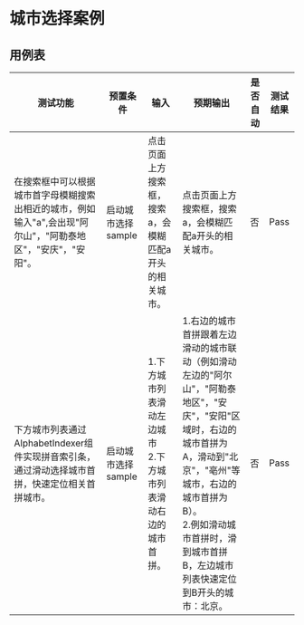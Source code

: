 # 城市选择案例

## 用例表

| 测试功能                                                         | 预置条件                              | 输入                                     | 预期输出                                                                                                                                        | 是否自动 |测试结果|
|--------------------------------------------------------------|-----------------------------------|----------------------------------------|---------------------------------------------------------------------------------------------------------------------------------------------|------|--------------------------------|
| 在搜索框中可以根据城市首字母模糊搜索出相近的城市，例如输入"a",会出现"阿尔山"，"阿勒泰地区"，"安庆"，"安阳"。 | 	启动城市选择sample                             | 	点击页面上方搜索框，搜索a，会模糊匹配a开头的相关城市。 	        | 点击页面上方搜索框，搜索a，会模糊匹配a开头的相关城市。                                                                                                                | 否    |Pass|
| 下方城市列表通过AlphabetIndexer组件实现拼音索引条，通过滑动选择城市首拼，快速定位相关首拼城市。      | 	启动城市选择sample | 	1.下方城市列表滑动左边城市<br/>2.下方城市列表滑动右边的城市首拼。 | 1.右边的城市首拼跟着左边滑动的城市联动（例如滑动左边的"阿尔山"，"阿勒泰地区"，"安庆"，"安阳"区域时，右边的城市首拼为A，滑动到"北京"，"亳州"等城市，右边的城市首拼为B）。<br/> 2.例如滑动城市首拼时，滑到城市首拼B，左边城市列表快速定位到B开头的城市：北京。 | 否    |Pass|
